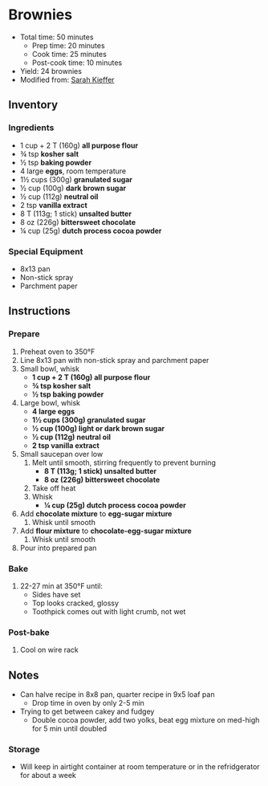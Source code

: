 # Brownies

- Total time: 50 minutes
    - Prep time: 20 minutes
    - Cook time: 25 minutes
    - Post-cook time: 10 minutes
- Yield: 24 brownies
- Modified from: [Sarah Kieffer](https://www.thevanillabeanblog.com/100-cookies/)
<!--
![](./hero.jpg){:width="600px"}
<br />
_<sup>Image source: <https://example.com></sup>_ -->

## Inventory

### Ingredients

- 1 cup + 2 T (160g) **all purpose flour**
- ¾ tsp **kosher salt**
- ½ tsp **baking powder**
- 4 large **eggs**, room temperature
- 1½ cups (300g) **granulated sugar**
- ½ cup (100g) **dark brown sugar**
- ½ cup (112g) **neutral oil**
- 2 tsp **vanilla extract**
- 8 T (113g; 1 stick) **unsalted butter**
- 8 oz (226g) **bittersweet chocolate**
- ¼ cup (25g) **dutch process cocoa powder**

### Special Equipment

- 8x13 pan
- Non-stick spray
- Parchment paper

## Instructions

### Prepare

1. Preheat oven to 350°F
1. Line 8x13 pan with non-stick spray and parchment paper
1. Small bowl, whisk
    - **1 cup + 2 T (160g) all purpose flour**
    - **¾ tsp kosher salt**
    - **½ tsp baking powder**
1. Large bowl, whisk
    - **4 large eggs**
    - **1½ cups (300g) granulated sugar**
    - **½ cup (100g) light or dark brown sugar**
    - **½ cup (112g) neutral oil**
    - **2 tsp vanilla extract**
1. Small saucepan over low
    1. Melt until smooth, stirring frequently to prevent burning
        - **8 T (113g; 1 stick) unsalted butter**
        - **8 oz (226g) bittersweet chocolate**
    1. Take off heat
    1. Whisk
        - **¼ cup (25g) dutch process cocoa powder**
1. Add **chocolate mixture** to **egg-sugar mixture**
    1. Whisk until smooth
1. Add **flour mixture** to **chocolate-egg-sugar mixture**
    1. Whisk until smooth
1. Pour into prepared pan

### Bake

1. 22-27 min at 350°F until:
    - Sides have set
    - Top looks cracked, glossy
    - Toothpick comes out with light crumb, not wet


### Post-bake

1. Cool on wire rack

## Notes

- Can halve recipe in 8x8 pan, quarter recipe in 9x5 loaf pan
    - Drop time in oven by only 2-5 min
- Trying to get between cakey and fudgey
    - Double cocoa powder, add two yolks, beat egg mixture on med-high for 5 min until doubled

### Storage

- Will keep in airtight container at room temperature or in the refridgerator for about a week
